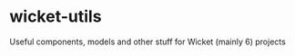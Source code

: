 wicket-utils
============

Useful components, models and other stuff for Wicket (mainly 6) projects

